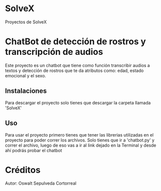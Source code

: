 # SolveX
Proyectos de SolveX

# ChatBot de detección de rostros y transcripción de audios
Este proyecto es un chatbot que tiene como función transcribir audios a textos y detección de rostros que te da atributos como: edad, estado emocional y el sexo.

## Instalaciones

Para descargar el proyecto solo tienes que descargar la carpeta llamada 'SolveX'

## Uso

Para usar el proyecto primero tienes que tener las librerias utilizadas en el proyecto para poder correr los archivos.
Solo tienes que ir a 'chatbot.py' y correr el archivo, luego de eso vas a ir al link dejado en la Terminal y desde ahí podrás probar el chatbot

# Créditos

Autor: Oswalt Sepulveda Cortorreal
